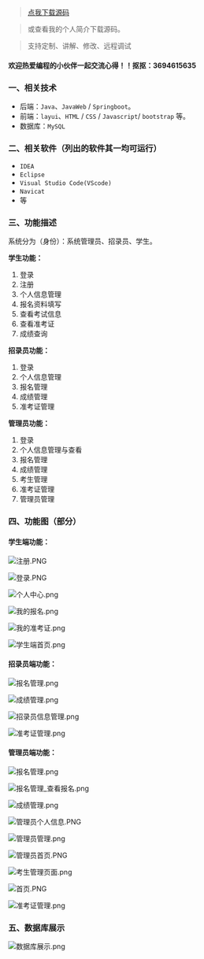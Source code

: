 > [点我下载源码](https://www.notmaker.com/detail/e5fddbf699344df281b718d7b1c1e5d1/ghp) 


> 或查看我的个人简介下载源码。

> 支持定制、讲解、修改、远程调试


#### 欢迎热爱编程的小伙伴一起交流心得！！抠抠：3694615635 



### 一、相关技术
- 后端：`Java`、`JavaWeb` / `Springboot`。
- 前端：`layui`、`HTML` / `CSS` / `Javascript`/ `bootstrap` 等。
- 数据库：`MySQL`

### 二、相关软件（列出的软件其一均可运行）
- `IDEA`
- `Eclipse`
- `Visual Studio Code(VScode)`
- `Navicat`
- 等

### 三、功能描述
系统分为（身份）：系统管理员、招录员、学生。

**学生功能：**
1. 登录
2. 注册
3. 个人信息管理
4. 报名资料填写
5. 查看考试信息
6. 查看准考证
7. 成绩查询


**招录员功能：**
1. 登录
3. 个人信息管理
4. 报名管理
5. 成绩管理
6. 准考证管理



**管理员功能：**
1. 登录
2. 个人信息管理与查看
3. 报名管理
4. 成绩管理
5. 考生管理
6. 准考证管理
7. 管理员管理

### 四、功能图（部分）

#### 学生端功能：
![注册.PNG](https://store.ptcc9.top/notmaker/user_upload/99ca030dc4f04fb1b45e9546d69f7cb7/2024-05-22%2002:40:47_%E6%B3%A8%E5%86%8C.PNG)

![登录.PNG](https://store.ptcc9.top/notmaker/user_upload/99ca030dc4f04fb1b45e9546d69f7cb7/2024-05-22%2002:40:57_%E7%99%BB%E5%BD%95.PNG)

![个人中心.png](https://store.ptcc9.top/notmaker/user_upload/99ca030dc4f04fb1b45e9546d69f7cb7/2024-05-22%2002:41:04_%E4%B8%AA%E4%BA%BA%E4%B8%AD%E5%BF%83.png)

![我的报名.png](https://store.ptcc9.top/notmaker/user_upload/99ca030dc4f04fb1b45e9546d69f7cb7/2024-05-22%2002:41:16_%E6%88%91%E7%9A%84%E6%8A%A5%E5%90%8D.png)

![我的准考证.png](https://store.ptcc9.top/notmaker/user_upload/99ca030dc4f04fb1b45e9546d69f7cb7/2024-05-22%2002:41:20_%E6%88%91%E7%9A%84%E5%87%86%E8%80%83%E8%AF%81.png)

![学生端首页.png](https://store.ptcc9.top/notmaker/user_upload/99ca030dc4f04fb1b45e9546d69f7cb7/2024-05-22%2002:41:26_%E5%AD%A6%E7%94%9F%E7%AB%AF%E9%A6%96%E9%A1%B5.png)

#### 招录员端功能：

![报名管理.png](https://store.ptcc9.top/notmaker/user_upload/99ca030dc4f04fb1b45e9546d69f7cb7/2024-05-22%2002:41:55_%E6%8A%A5%E5%90%8D%E7%AE%A1%E7%90%86.png)

![成绩管理.png](https://store.ptcc9.top/notmaker/user_upload/99ca030dc4f04fb1b45e9546d69f7cb7/2024-05-22%2002:42:01_%E6%88%90%E7%BB%A9%E7%AE%A1%E7%90%86.png)

![招录员信息管理.png](https://store.ptcc9.top/notmaker/user_upload/99ca030dc4f04fb1b45e9546d69f7cb7/2024-05-22%2002:42:05_%E6%8B%9B%E5%BD%95%E5%91%98%E4%BF%A1%E6%81%AF%E7%AE%A1%E7%90%86.png)


![准考证管理.png](https://store.ptcc9.top/notmaker/user_upload/99ca030dc4f04fb1b45e9546d69f7cb7/2024-05-22%2002:42:10_%E5%87%86%E8%80%83%E8%AF%81%E7%AE%A1%E7%90%86.png)

#### 管理员端功能：

![报名管理.png](https://store.ptcc9.top/notmaker/user_upload/99ca030dc4f04fb1b45e9546d69f7cb7/2024-05-22%2002:42:18_%E6%8A%A5%E5%90%8D%E7%AE%A1%E7%90%86.png)

![报名管理_查看报名.png](https://store.ptcc9.top/notmaker/user_upload/99ca030dc4f04fb1b45e9546d69f7cb7/2024-05-22%2002:42:22_%E6%8A%A5%E5%90%8D%E7%AE%A1%E7%90%86_%E6%9F%A5%E7%9C%8B%E6%8A%A5%E5%90%8D.png)

![成绩管理.png](https://store.ptcc9.top/notmaker/user_upload/99ca030dc4f04fb1b45e9546d69f7cb7/2024-05-22%2002:42:27_%E6%88%90%E7%BB%A9%E7%AE%A1%E7%90%86.png)

![管理员个人信息.PNG](https://store.ptcc9.top/notmaker/user_upload/99ca030dc4f04fb1b45e9546d69f7cb7/2024-05-22%2002:42:32_%E7%AE%A1%E7%90%86%E5%91%98%E4%B8%AA%E4%BA%BA%E4%BF%A1%E6%81%AF.PNG)

![管理员管理.png](https://store.ptcc9.top/notmaker/user_upload/99ca030dc4f04fb1b45e9546d69f7cb7/2024-05-22%2002:42:38_%E7%AE%A1%E7%90%86%E5%91%98%E7%AE%A1%E7%90%86.png)


![管理员首页.PNG](https://store.ptcc9.top/notmaker/user_upload/99ca030dc4f04fb1b45e9546d69f7cb7/2024-05-22%2002:42:44_%E7%AE%A1%E7%90%86%E5%91%98%E9%A6%96%E9%A1%B5.PNG)

![考生管理页面.png](https://store.ptcc9.top/notmaker/user_upload/99ca030dc4f04fb1b45e9546d69f7cb7/2024-05-22%2002:42:49_%E8%80%83%E7%94%9F%E7%AE%A1%E7%90%86%E9%A1%B5%E9%9D%A2.png)

![首页.PNG](https://store.ptcc9.top/notmaker/user_upload/99ca030dc4f04fb1b45e9546d69f7cb7/2024-05-22%2002:42:56_%E9%A6%96%E9%A1%B5.PNG)

![准考证管理.png](https://store.ptcc9.top/notmaker/user_upload/99ca030dc4f04fb1b45e9546d69f7cb7/2024-05-22%2002:43:02_%E5%87%86%E8%80%83%E8%AF%81%E7%AE%A1%E7%90%86.png)
### 五、数据库展示

![数据库展示.png](https://store.ptcc9.top/notmaker/user_upload/99ca030dc4f04fb1b45e9546d69f7cb7/2024-05-22%2002:44:01_%E6%95%B0%E6%8D%AE%E5%BA%93%E5%B1%95%E7%A4%BA.png)

